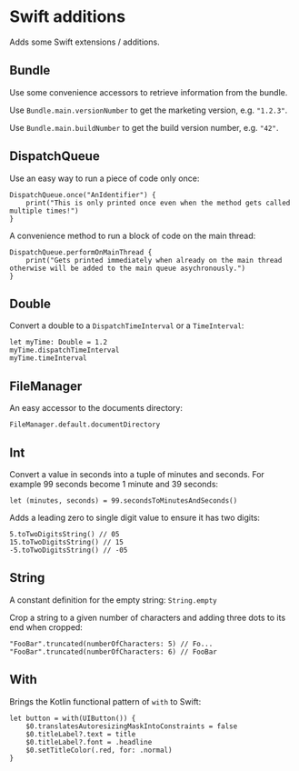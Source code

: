 # Swift additions

Adds some Swift extensions / additions.

## Bundle

Use some convenience accessors to retrieve information from the bundle.

Use `Bundle.main.versionNumber` to get the marketing version, e.g. `"1.2.3"`.

Use `Bundle.main.buildNumber` to get the build version number, e.g. `"42"`.

## DispatchQueue

Use an easy way to run a piece of code only once:

```
DispatchQueue.once("AnIdentifier") {
	print("This is only printed once even when the method gets called multiple times!")
}
```

A convenience method to run a block of code on the main thread:

```
DispatchQueue.performOnMainThread {
	print("Gets printed immediately when already on the main thread otherwise will be added to the main queue asychronously.")
}
```

## Double

Convert a double to a `DispatchTimeInterval` or a `TimeInterval`:

```
let myTime: Double = 1.2
myTime.dispatchTimeInterval
myTime.timeInterval
```

## FileManager

An easy accessor to the documents directory:

```
FileManager.default.documentDirectory
```

## Int

Convert a value in seconds into a tuple of minutes and seconds. For example 99 seconds become 1 minute and 39 seconds:

```
let (minutes, seconds) = 99.secondsToMinutesAndSeconds()
```

Adds a leading zero to single digit value to ensure it has two digits:

```
5.toTwoDigitsString() // 05
15.toTwoDigitsString() // 15
-5.toTwoDigitsString() // -05
```

## String

A constant definition for the empty string: `String.empty`

Crop a string to a given number of characters and adding three dots to its end when cropped:

```
"FooBar".truncated(numberOfCharacters: 5) // Fo...
"FooBar".truncated(numberOfCharacters: 6) // FooBar
```

## With

Brings the Kotlin functional pattern of `with` to Swift:

```
let button = with(UIButton()) {
	$0.translatesAutoresizingMaskIntoConstraints = false
	$0.titleLabel?.text = title
	$0.titleLabel?.font = .headline
	$0.setTitleColor(.red, for: .normal)
}
```

